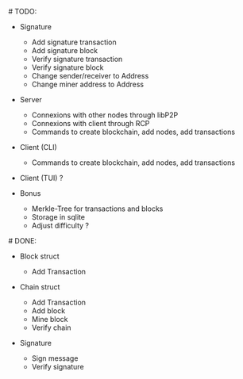 # TODO:

- Signature
  - Add signature transaction
  - Add signature block
  - Verify signature transaction
  - Verify signature block
  - Change sender/receiver to Address
  - Change miner address to Address

- Server
  - Connexions with other nodes through libP2P
  - Connexions with client through RCP
  - Commands to create blockchain, add nodes, add transactions

- Client (CLI)
  - Commands to create blockchain, add nodes, add transactions

- Client (TUI) ?

- Bonus
  - Merkle-Tree for transactions and blocks
  - Storage in sqlite
  - Adjust difficulty ?

# DONE:
- Block struct
  - Add Transaction

- Chain struct
  - Add Transaction
  - Add block
  - Mine block
  - Verify chain

- Signature
  - Sign message
  - Verify signature
